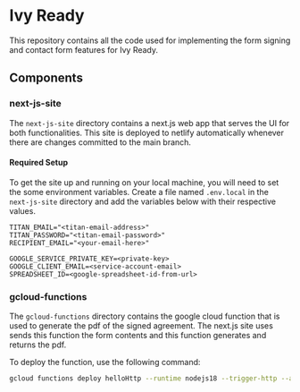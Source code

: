 # Ivy Ready

This repository contains all the code used for implementing the form signing and contact form features for Ivy Ready.

## Components

### next-js-site

The `next-js-site` directory contains a next.js web app that serves the UI for both functionalities. This site is deployed to netlify automatically whenever there are changes committed to the main branch.

#### Required Setup

To get the site up and running on your local machine, you will need to set the some environment variables. Create a file named `.env.local` in the `next-js-site` directory and add the variables below with their respective values.

```
TITAN_EMAIL="<titan-email-address>"
TITAN_PASSWORD="<titan-email-password>"
RECIPIENT_EMAIL="<your-email-here>"

GOOGLE_SERVICE_PRIVATE_KEY=<private-key>
GOOGLE_CLIENT_EMAIL=<service-account-email>
SPREADSHEET_ID=<google-spreadsheet-id-from-url>
```

### gcloud-functions

The `gcloud-functions` directory contains the google cloud function that is used to generate the pdf of the signed agreement. The next.js site uses sends this function the form contents and this function generates and returns the pdf.

To deploy the function, use the following command:

```bash
gcloud functions deploy helloHttp --runtime nodejs18 --trigger-http --allow-unauthenticated
```
